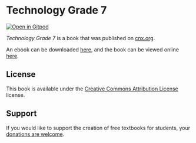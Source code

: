 # Technology Grade 7

[![Open in Gitpod](https://gitpod.io/button/open-in-gitpod.svg)](https://gitpod.io/from-referrer/)

_Technology Grade 7_ is a book that was published on [cnx.org](https://cnx.org/).

An ebook can be downloaded [here](https://github.com/cnx-user-books/cnxbook-technology-grade-7/releases/latest), and the book can be viewed online [here](https://github.com/cnx-user-books/cnxbook-technology-grade-7/releases/latest).

## License
This book is available under the [Creative Commons Attribution License](./LICENSE) license.

## Support
If you would like to support the creation of free textbooks for students, your [donations are welcome](https://riceconnect.rice.edu/donation/support-openstax-banner).
